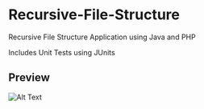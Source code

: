 # Recursive-File-Structure
Recursive File Structure Application using Java and PHP

Includes Unit Tests using JUnits

## Preview

![Alt Text](https://i.makeagif.com/media/4-04-2022/Jit0Gf.gif)

